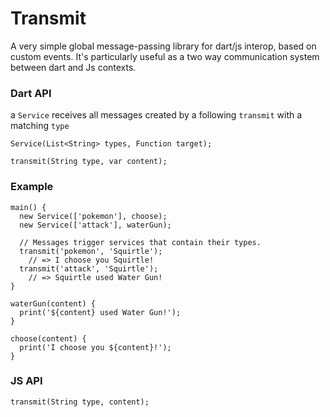 # Transmit

A very simple global message-passing library for dart/js interop, based on custom events.
It's particularly useful as a two way communication system between dart and Js contexts.

### Dart API
a `Service` receives all messages created by a following `transmit` with a matching `type`

    Service(List<String> types, Function target);

    transmit(String type, var content);

### Example

    main() {
      new Service(['pokemon'], choose);
      new Service(['attack'], waterGun);

      // Messages trigger services that contain their types.
      transmit('pokemon', 'Squirtle');
        // => I choose you Squirtle!
      transmit('attack', 'Squirtle');
        // => Squirtle used Water Gun!
    }

    waterGun(content) {
      print('${content} used Water Gun!');
    }

    choose(content) {
      print('I choose you ${content}!');
    }

### JS API
    
    transmit(String type, content);
    